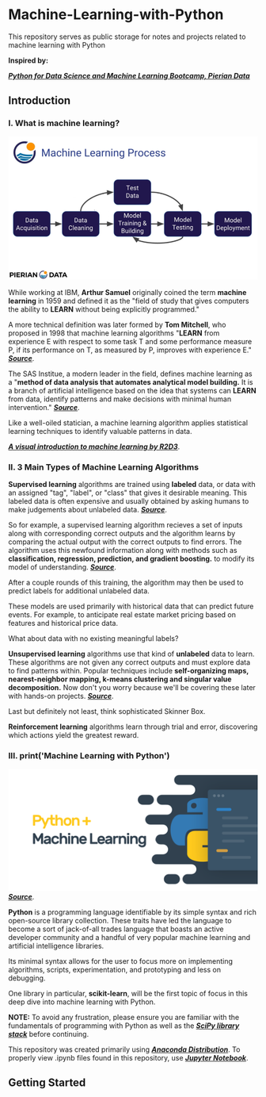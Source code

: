 # Machine-Learning-with-Python

This repository serves as public storage for notes and projects related to machine learning with Python

**Inspired by:**

__*[Python for Data Science and Machine Learning Bootcamp, Pierian Data](https://www.udemy.com/python-for-data-science-and-machine-learning-bootcamp/)*__

## Introduction

### I. What is machine learning?

![Machine-Learning-Process](imgs/MLP-Pierian.png)

While working at IBM, **Arthur Samuel** originally coined the term **machine learning** in 1959 and defined it as the "field of study that gives computers the ability to **LEARN** without being explicitly programmed."

A more technical definition was later formed by **Tom Mitchell**, who proposed in 1998 that machine learning algorithms "**LEARN** from experience E with respect to some task T and some performance measure P, if its performance on T, as measured by P, improves with experience E." __*[Source](https://www.ibm.com/developerworks/community/blogs/jfp/entry/What_Is_Machine_Learning?lang=en_us)*__.

The SAS Institue, a modern leader in the field, defines machine learning as a "**method of data analysis that automates analytical model building.** It is a branch of artificial intelligence based on the idea that systems can **LEARN** from data, identify patterns and make decisions with minimal human intervention." __*[Source](https://www.sas.com/en_us/insights/analytics/machine-learning.html)*__.

Like a well-oiled statician, a machine learning algorithm applies statistical learning techniques to identify valuable patterns in data.

__*[A visual introduction to machine learning by R2D3](http://www.r2d3.us/visual-intro-to-machine-learning-part-1/?lipi=urn%3Ali%3Apage%3Ad_flagship3_pulse_read%3BR9B4rGtnTmSrw4DAoezDjQ%3D%3D)*__.

### II. 3 Main Types of Machine Learning Algorithms

**Supervised learning** algorithms are trained using **labeled** data, or data with an assigned "tag", "label", or "class" that gives it desirable meaning. This labeled data is often expensive and usually obtained by asking humans to make judgements about unlabeled data. __*[Source](https://stackoverflow.com/questions/19170603/what-is-the-difference-between-labeled-and-unlabeled-data)*__.

So for example, a supervised learning algorithm recieves a set of inputs along with corresponding correct outputs and the algorithm learns by comparing the actual output with the correct outputs to find errors. The algorithm uses this newfound information along with methods such as **classification, regression, prediction, and gradient boosting.** to modify its model of understanding. __*[Source](https://www.udemy.com/python-for-data-science-and-machine-learning-bootcamp/)*__.

After a couple rounds of this training, the algorithm may then be used to predict labels for additional unlabeled data. 

These models are used primarily with historical data that can predict future events. For example, to anticipate real estate market pricing based on features and historical price data.

What about data with no existing meaningful labels?

**Unsupervised learning** algorithms use that kind of **unlabeled** data to learn. These algorithms are not given any correct outputs and must explore data to find patterns within. Popular techniques include **self-organizing maps, nearest-neighbor mapping, k-means clustering and singular value decomposition.** Now don't you worry because we'll be covering these later with hands-on projects. __*[Source](https://www.udemy.com/python-for-data-science-and-machine-learning-bootcamp/)*__.

Last but definitely not least, think sophisticated Skinner Box.

**Reinforcement learning** algorithms learn through trial and error, discovering which actions yield the greatest reward.

### III. print('Machine Learning with Python')

![Machine-Learning-plus-Python](imgs/ML+Python.png)
__*[Source](https://medium.com/@powersteh/an-introduction-to-applied-machine-learning-with-multiple-linear-regression-and-python-925c1d97a02b)*__.

**Python** is a programming language identifiable by its simple syntax and rich open-source library collection. These traits have led the language to become a sort of jack-of-all trades language that boasts an active developer community and a handful of very popular machine learning and artificial intelligence libraries. 

Its minimal syntax allows for the user to focus more on implementing algorithms, scripts, experimentation, and prototyping and less on debugging.

One library in particular, **scikit-learn**, will be the first topic of focus in this deep dive into machine learning with Python.

**NOTE:** To avoid any frustration, please ensure you are familiar with the fundamentals of programming with Python as well as the __*[SciPy library stack](https://www.scipy.org/)*__ before continuing. 

This repository was created primarily using __*[Anaconda Distribution](https://docs.anaconda.com/_downloads/Anaconda_Starter_Guide_CheatSheet.pdf)*__. To properly view .ipynb files found in this repository, use __*[Jupyter Notebook](https://jupyter.org/install)*__.

## Getting Started











